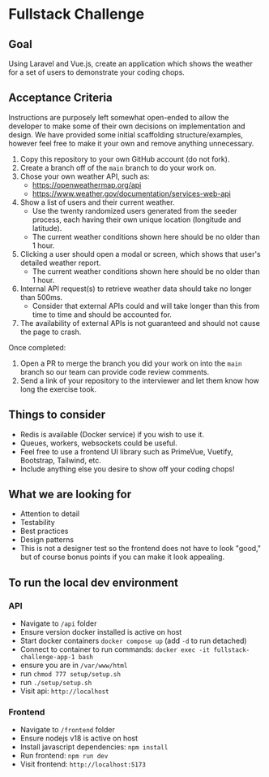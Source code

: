 # Fullstack Challenge

## Goal
Using Laravel and Vue.js, create an application which shows the weather for a set of users to demonstrate your coding chops.

## Acceptance Criteria
Instructions are purposely left somewhat open-ended to allow the developer to make some of their own decisions on implementation and design. We have provided some initial scaffolding structure/examples, however feel free to make it your own and remove anything unnecessary.

1. Copy this repository to your own GitHub account (do not fork).
2. Create a branch off of the `main` branch to do your work on.
3. Chose your own weather API, such as:
   - https://openweathermap.org/api
   - https://www.weather.gov/documentation/services-web-api
4. Show a list of users and their current weather.
   - Use the twenty randomized users generated from the seeder process, each having their own unique location (longitude and latitude).
   - The current weather conditions shown here should be no older than 1 hour.
5. Clicking a user should open a modal or screen, which shows that user's detailed weather report.
   - The current weather conditions shown here should be no older than 1 hour.
6. Internal API request(s) to retrieve weather data should take no longer than 500ms.
   - Consider that external APIs could and will take longer than this from time to time and should be accounted for.
7. The availability of external APIs is not guaranteed and should not cause the page to crash.

Once completed:
1. Open a PR to merge the branch you did your work on into the `main` branch so our team can provide code review comments.
2. Send a link of your repository to the interviewer and let them know how long the exercise took.

## Things to consider
- Redis is available (Docker service) if you wish to use it.
- Queues, workers, websockets could be useful.
- Feel free to use a frontend UI library such as PrimeVue, Vuetify, Bootstrap, Tailwind, etc. 
- Include anything else you desire to show off your coding chops!

## What we are looking for
- Attention to detail
- Testability
- Best practices
- Design patterns
- This is not a designer test so the frontend does not have to look "good," but of course bonus points if you can make it look appealing.

## To run the local dev environment

### API
- Navigate to `/api` folder
- Ensure version docker installed is active on host
- Start docker containers `docker compose up` (add `-d` to run detached)
- Connect to container to run commands: `docker exec -it fullstack-challenge-app-1 bash`
- ensure you are in `/var/www/html`
- run `chmod 777 setup/setup.sh`
- run `./setup/setup.sh`
- Visit api: `http://localhost`

### Frontend
- Navigate to `/frontend` folder
- Ensure nodejs v18 is active on host
- Install javascript dependencies: `npm install`
- Run frontend: `npm run dev`
- Visit frontend: `http://localhost:5173`
